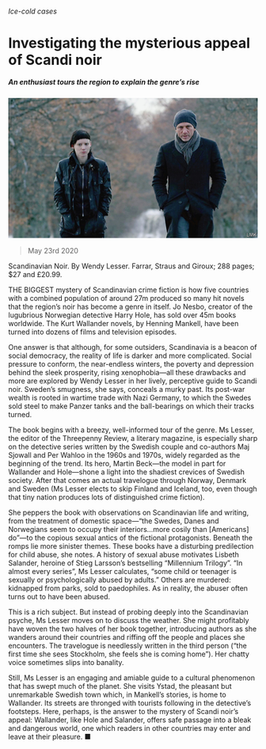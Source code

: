 ###### Ice-cold cases

# Investigating the mysterious appeal of Scandi noir 

##### An enthusiast tours the region to explain the genre’s rise 

![image](images/20200523_BKP010_0.jpg) 

> May 23rd 2020 

Scandinavian Noir. By Wendy Lesser. Farrar, Straus and Giroux; 288 pages; $27 and £20.99.

THE BIGGEST mystery of Scandinavian crime fiction is how five countries with a combined population of around 27m produced so many hit novels that the region’s noir has become a genre in itself. Jo Nesbo, creator of the lugubrious Norwegian detective Harry Hole, has sold over 45m books worldwide. The Kurt Wallander novels, by Henning Mankell, have been turned into dozens of films and television episodes.


One answer is that although, for some outsiders, Scandinavia is a beacon of social democracy, the reality of life is darker and more complicated. Social pressure to conform, the near-endless winters, the poverty and depression behind the sleek prosperity, rising xenophobia—all these drawbacks and more are explored by Wendy Lesser in her lively, perceptive guide to Scandi noir. Sweden’s smugness, she says, conceals a murky past. Its post-war wealth is rooted in wartime trade with Nazi Germany, to which the Swedes sold steel to make Panzer tanks and the ball-bearings on which their tracks turned.

The book begins with a breezy, well-informed tour of the genre. Ms Lesser, the editor of the Threepenny Review, a literary magazine, is especially sharp on the detective series written by the Swedish couple and co-authors Maj Sjowall and Per Wahloo in the 1960s and 1970s, widely regarded as the beginning of the trend. Its hero, Martin Beck—the model in part for Wallander and Hole—shone a light into the shadiest crevices of Swedish society. After that comes an actual travelogue through Norway, Denmark and Sweden (Ms Lesser elects to skip Finland and Iceland, too, even though that tiny nation produces lots of distinguished crime fiction).

She peppers the book with observations on Scandinavian life and writing, from the treatment of domestic space—“the Swedes, Danes and Norwegians seem to occupy their interiors…more cosily than [Americans] do”—to the copious sexual antics of the fictional protagonists. Beneath the romps lie more sinister themes. These books have a disturbing predilection for child abuse, she notes. A history of sexual abuse motivates Lisbeth Salander, heroine of Stieg Larsson’s bestselling “Millennium Trilogy”. “In almost every series”, Ms Lesser calculates, “some child or teenager is sexually or psychologically abused by adults.” Others are murdered: kidnapped from parks, sold to paedophiles. As in reality, the abuser often turns out to have been abused.

This is a rich subject. But instead of probing deeply into the Scandinavian psyche, Ms Lesser moves on to discuss the weather. She might profitably have woven the two halves of her book together, introducing authors as she wanders around their countries and riffing off the people and places she encounters. The travelogue is needlessly written in the third person (“the first time she sees Stockholm, she feels she is coming home”). Her chatty voice sometimes slips into banality.

Still, Ms Lesser is an engaging and amiable guide to a cultural phenomenon that has swept much of the planet. She visits Ystad, the pleasant but unremarkable Swedish town which, in Mankell’s stories, is home to Wallander. Its streets are thronged with tourists following in the detective’s footsteps. Here, perhaps, is the answer to the mystery of Scandi noir’s appeal: Wallander, like Hole and Salander, offers safe passage into a bleak and dangerous world, one which readers in other countries may enter and leave at their pleasure. ■

